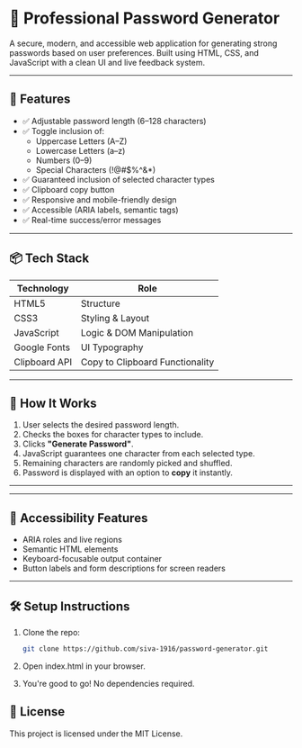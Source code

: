 # 🔐 Professional Password Generator

A secure, modern, and accessible web application for generating strong passwords based on user preferences. Built using HTML, CSS, and JavaScript with a clean UI and live feedback system.


---

## 🧰 Features

- ✅ Adjustable password length (6–128 characters)
- ✅ Toggle inclusion of:
  - Uppercase Letters (A–Z)
  - Lowercase Letters (a–z)
  - Numbers (0–9)
  - Special Characters (!@#$%^&*)
- ✅ Guaranteed inclusion of selected character types
- ✅ Clipboard copy button
- ✅ Responsive and mobile-friendly design
- ✅ Accessible (ARIA labels, semantic tags)
- ✅ Real-time success/error messages

---

## 📦 Tech Stack

| Technology | Role |
|------------|------|
| HTML5      | Structure |
| CSS3       | Styling & Layout |
| JavaScript | Logic & DOM Manipulation |
| Google Fonts | UI Typography |
| Clipboard API | Copy to Clipboard Functionality |

---

## 🧠 How It Works

1. User selects the desired password length.
2. Checks the boxes for character types to include.
3. Clicks **"Generate Password"**.
4. JavaScript guarantees one character from each selected type.
5. Remaining characters are randomly picked and shuffled.
6. Password is displayed with an option to **copy** it instantly.

---


---

## 📌 Accessibility Features

- ARIA roles and live regions
- Semantic HTML elements
- Keyboard-focusable output container
- Button labels and form descriptions for screen readers

---

## 🛠️ Setup Instructions

1. Clone the repo:
   ```bash
   git clone https://github.com/siva-1916/password-generator.git
   
2. Open index.html in your browser.

3. You're good to go! No dependencies required.

## 📄 License
This project is licensed under the MIT License.
